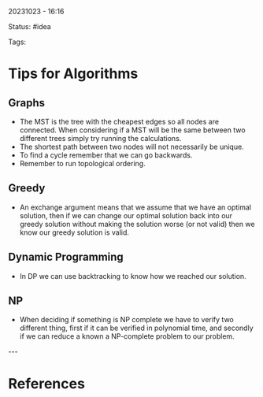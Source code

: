 20231023 - 16:16

Status: #idea

Tags:

# Tips for Algorithms
## Graphs
* The MST is the tree with the cheapest edges so all nodes are connected. When considering if a MST will be the same between two different trees simply try running the calculations. 
* The shortest path between two nodes will not necessarily be unique. 
* To find a cycle remember that we can go backwards. 
* Remember to run topological ordering. 

## Greedy
* An exchange argument means that we assume that we have an optimal solution, then if we can change our optimal solution back into our greedy solution without making the solution worse (or not valid) then we know our greedy solution is valid. 

## Dynamic Programming 
* In DP we can use backtracking to know how we reached our solution. 

## NP
* When deciding if something is NP complete we have to verify two different thing, first if it can be verified in polynomial time, and secondly if we can reduce a known a NP-complete problem to our problem.  


\-\-\-
# References